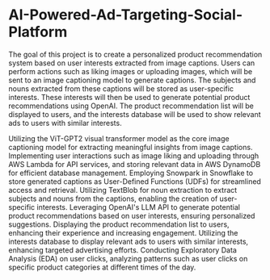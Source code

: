 # AI-Powered-Ad-Targeting-Social-Platform

The goal of this project is to create a personalized product recommendation system based on user interests extracted from image captions. Users can perform actions such as liking images or uploading images, which will be sent to an image captioning model to generate captions. The subjects and nouns extracted from these captions will be stored as user-specific interests. These interests will then be used to generate potential product recommendations using OpenAI. The product recommendation list will be displayed to users, and the interests database will be used to show relevant ads to users with similar interests.



Utilizing the ViT-GPT2 visual transformer model as the core image captioning model for extracting meaningful insights from image captions.
Implementing user interactions such as image liking and uploading through AWS Lambda for API services, and storing relevant data in AWS DynamoDB for efficient database management.
Employing Snowpark in Snowflake to store generated captions as User-Defined Functions (UDFs) for streamlined access and retrieval.
Utilizing TextBlob for noun extraction to extract subjects and nouns from the captions, enabling the creation of user-specific interests.
Leveraging OpenAI's LLM API to generate potential product recommendations based on user interests, ensuring personalized suggestions.
Displaying the product recommendation list to users, enhancing their experience and increasing engagement.
Utilizing the interests database to display relevant ads to users with similar interests, enhancing targeted advertising efforts.
Conducting Exploratory Data Analysis (EDA) on user clicks, analyzing patterns such as user clicks on specific product categories at different times of the day.
